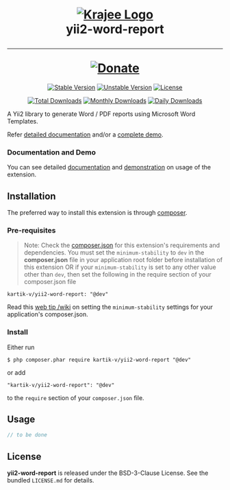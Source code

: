 <h1 align="center">
    <a href="http://demos.krajee.com" title="Krajee Demos" target="_blank">
        <img src="http://kartik-v.github.io/bootstrap-fileinput-samples/samples/krajee-logo-b.png" alt="Krajee Logo"/>
    </a>
    <br>
    yii2-word-report
    <hr>
    <a href="https://www.paypal.com/cgi-bin/webscr?cmd=_s-xclick&hosted_button_id=DTP3NZQ6G2AYU"
       title="Donate via Paypal" target="_blank">
        <img src="http://kartik-v.github.io/bootstrap-fileinput-samples/samples/donate.png" alt="Donate"/>
    </a>
</h1>

<div align="center">

[![Stable Version](https://poser.pugx.org/kartik-v/yii2-word-report/v/stable)](https://packagist.org/packages/kartik-v/yii2-word-report)
[![Unstable Version](https://poser.pugx.org/kartik-v/yii2-word-report/v/unstable)](https://packagist.org/packages/kartik-v/yii2-word-report)
[![License](https://poser.pugx.org/kartik-v/yii2-word-report/license)](https://packagist.org/packages/kartik-v/yii2-word-report)

[![Total Downloads](https://poser.pugx.org/kartik-v/yii2-word-report/downloads)](https://packagist.org/packages/kartik-v/yii2-word-report)
[![Monthly Downloads](https://poser.pugx.org/kartik-v/yii2-word-report/d/monthly)](https://packagist.org/packages/kartik-v/yii2-word-report)
[![Daily Downloads](https://poser.pugx.org/kartik-v/yii2-word-report/d/daily)](https://packagist.org/packages/kartik-v/yii2-word-report)

</div>

A Yii2 library to generate Word / PDF reports using Microsoft Word Templates. 

Refer [detailed documentation](http://demos.krajee.com/word-report) and/or a [complete demo](http://demos.krajee.com/word-report-demo). 

### Documentation and Demo
You can see detailed [documentation](http://demos.krajee.com/word-report) and [demonstration](http://demos.krajee.com/word-report-demo) on usage of the extension.

## Installation

The preferred way to install this extension is through [composer](http://getcomposer.org/download/).

### Pre-requisites
> Note: Check the [composer.json](https://github.com/kartik-v/yii2-dropdown-x/blob/master/composer.json) for this extension's requirements and dependencies. 
You must set the `minimum-stability` to `dev` in the **composer.json** file in your application root folder before installation of this extension OR
if your `minimum-stability` is set to any other value other than `dev`, then set the following in the require section of your composer.json file

```
kartik-v/yii2-word-report: "@dev"
```

Read this [web tip /wiki](http://webtips.krajee.com/setting-composer-minimum-stability-application/) on setting the `minimum-stability` settings for your application's composer.json.

### Install

Either run

```
$ php composer.phar require kartik-v/yii2-word-report "@dev"
```

or add

```
"kartik-v/yii2-word-report": "@dev"
```

to the ```require``` section of your `composer.json` file.

## Usage
```php
// to be done
```

## License

**yii2-word-report** is released under the BSD-3-Clause License. See the bundled `LICENSE.md` for details.
